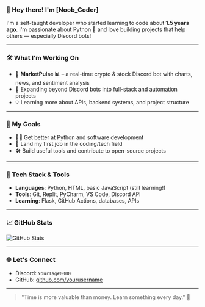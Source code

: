 ### 👋 Hey there! I'm [Noob_Coder]

I'm a self-taught developer who started learning to code about **1.5 years ago**. I'm passionate about Python 🐍 and love building projects that help others — especially Discord bots!

---

### 🛠️ What I'm Working On

- 🚀 **MarketPulse 📊** – a real-time crypto & stock Discord bot with charts, news, and sentiment analysis
- 🧠 Expanding beyond Discord bots into full-stack and automation projects
- 💡 Learning more about APIs, backend systems, and project structure

---

### 🎯 My Goals

- 👨‍💻 Get better at Python and software development
- 💼 Land my first job in the coding/tech field
- 🛠️ Build useful tools and contribute to open-source projects

---

### 🧰 Tech Stack & Tools

- **Languages**: Python, HTML, basic JavaScript (still learning!)
- **Tools**: Git, Replit, PyCharm, VS Code, Discord API
- **Learning**: Flask, GitHub Actions, databases, APIs

---

### 📈 GitHub Stats

![GitHub Stats](https://github-readme-stats.vercel.app/api?username=FreakyPython&show_icons=true&theme=radical)

---

### 🌐 Let's Connect

- Discord: `YourTag#0000`
- GitHub: [github.com/yourusername](https://github.com/FreakyPython)

---

> "Time is more valuable than money. Learn something every day." 💬
